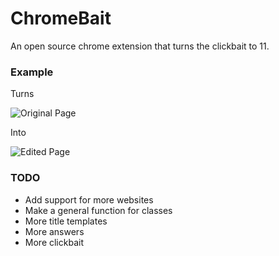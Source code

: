 # ChromeBait
An open source chrome extension that turns the clickbait to 11.

### Example

Turns

![Original Page](http://i.imgur.com/7pVEqpE.png)

Into

![Edited Page](http://i.imgur.com/jb8Q5rS.png)


### TODO

* Add support for more websites
* Make a general function for classes
* More title templates
* More answers
* More clickbait

